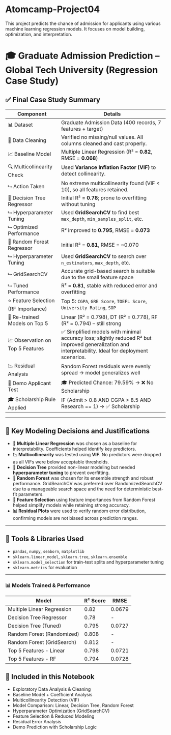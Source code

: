 # Atomcamp-Project04
This project predicts the chance of admission for applicants using various machine learning regression models. It focuses on model building, optimization, and interpretation.

# 🎓 Graduate Admission Prediction – Global Tech University (Regression Case Study)

## ✅ Final Case Study Summary

| Component                            | Details                                                                 |
|--------------------------------------|-------------------------------------------------------------------------|
| 📊 Dataset                           | Graduate Admission Data (400 records, 7 features + target)               
| 🧹 Data Cleaning                     | Verified no missing/null values. All columns cleaned and cast properly.  
| 📈 Baseline Model                    | Multiple Linear Regression (R² = **0.82**, RMSE = **0.068**)             
| 🔍 Multicollinearity Check           | Used **Variance Inflation Factor (VIF)** to detect collinearity.         
|   ⮡ Action Taken                      | No extreme multicollinearity found (VIF < 10), so all features retained. 
| 🌳 Decision Tree Regressor           | Initial R² = **0.78**; prone to overfitting without tuning                
|     ⮡ Hyperparameter Tuning          | Used **GridSearchCV** to find best `max_depth`, `min_samples_split`, etc. 
|     ⮡ Optimized Performance          | R² improved to **0.795**, RMSE = **0.073**                                
| 🌲 Random Forest Regressor           | Initial R² = **0.81**, RMSE = ~0.070                                    
|     ⮡ Hyperparameter Tuning          | Used **GridSearchCV** to search over `n_estimators`, `max_depth`, etc.  
|     ⮡  GridSearchCV                  | Accurate grid-based search is suitable due to the small feature space    
|     ⮡ Tuned Performance              | R² = **0.81**, stable with reduced error and overfitting                 
| ⭐ Feature Selection (RF Importance)| Top 5: `CGPA`, `GRE Score`, `TOEFL Score`, `University Rating`, `SOP`     
| 🔁 Re-trained Models on Top 5       | Linear (R² = 0.798), DT (R² = 0.778), RF (R² = 0.794) – still strong     
| 📈 Observation on Top 5 Features    | ✅ Simplified models with minimal accuracy loss; slightly reduced R² but improved generalization and interpretability. Ideal for deployment scenarios.                      
| 📉 Residual Analysis               | Random Forest residuals were evenly spread → model generalizes well       
| 🧪 Demo Applicant Test             | 🎓 Predicted Chance: 79.59% → ❌ No Scholarship                         
| 🎓 Scholarship Rule Applied        | IF (Admit > 0.8 AND CGPA > 8.5 AND Research == 1) → ✅ Scholarship       

---

## 📌 Key Modeling Decisions and Justifications

- **🔢 Multiple Linear Regression** was chosen as a baseline for interpretability. Coefficients helped identify key predictors.
- **📉 Multicollinearity** was tested using **VIF**. No predictors were dropped as all VIFs were below acceptable thresholds.
- **🌳 Decision Tree** provided non-linear modeling but needed **hyperparameter tuning** to prevent overfitting.
- **🌲 Random Forest** was chosen for its ensemble strength and robust performance. GridSearchCV was preferred over RandomizedSearchCV due to a manageable search space and the need for deterministic best-fit parameters.
- **🌟 Feature Selection** using feature importances from Random Forest helped simplify models while retaining strong accuracy.
- **📊 Residual Plots** were used to verify random error distribution, confirming models are not biased across prediction ranges.

---

## 🧠 Tools & Libraries Used

- `pandas`, `numpy`, `seaborn`, `matplotlib`
- `sklearn.linear_model`, `sklearn.tree`, `sklearn.ensemble`
- `sklearn.model_selection` for train-test splits and hyperparameter tuning
- `sklearn.metrics` for evaluation

---

### 📊 Models Trained & Performance

| Model                      | R² Score | RMSE      |
|---------------------------|----------|------------|
| Multiple Linear Regression | 0.82     | 0.0679    |
| Decision Tree Regressor    | 0.78     | -         |
| Decision Tree (Tuned)      | 0.795    | 0.0727    |
| Random Forest (Randomized) | 0.808    | -         |
| Random Forest (GridSearch) | 0.812    |  -        |
| Top 5 Features - Linear    | 0.798    | 0.0721    |
| Top 5 Features - RF        | 0.794    | 0.0728    |

## 📂 Included in this Notebook

- Exploratory Data Analysis & Cleaning  
- Baseline Model + Coefficient Analysis  
- Multicollinearity Detection (VIF)  
- Model Comparison: Linear, Decision Tree, Random Forest  
- Hyperparameter Optimization (GridSearchCV)  
- Feature Selection & Reduced Modeling  
- Residual Error Analysis  
- Demo Prediction with Scholarship Logic  



